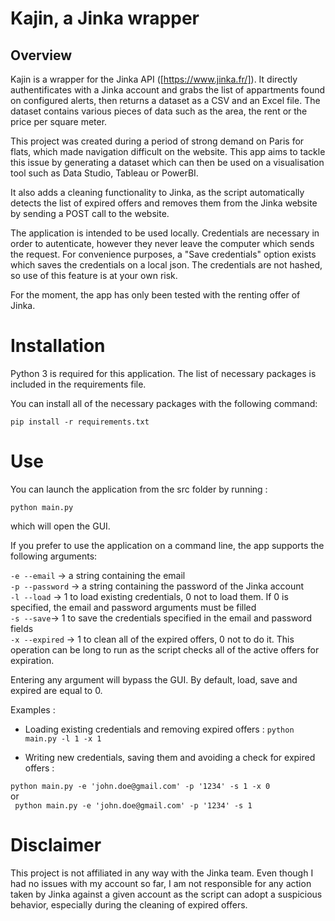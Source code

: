 # Kajin, a Jinka wrapper

## Overview

Kajin is a wrapper for the Jinka API ([https://www.jinka.fr/]). It directly authentificates with a Jinka account and grabs the list of appartments found on configured alerts, then returns a dataset as a CSV and an Excel file. The dataset contains various pieces of data such as the area, the rent or the price per square meter.

This project was created during a period of strong demand on Paris for flats, which made navigation difficult on the website. This app aims to tackle this issue by generating a dataset which can then be used on a visualisation tool such as Data Studio, Tableau or PowerBI.

It also adds a cleaning functionality to Jinka, as the script automatically detects the list of expired offers and removes them from the Jinka website by sending a POST call to the website.

The application is intended to be used locally. Credentials are necessary in order to autenticate, however they never leave the computer which sends the request. For convenience purposes, a "Save credentials" option exists which saves the credentials on a local json. The credentials are not hashed, so use of this feature is at your own risk.

For the moment, the app has only been tested with the renting offer of Jinka.


# Installation

Python 3 is required for this application. The list of necessary packages is included in the requirements file.

You can install all of the necessary packages with the following command:

``` pip install -r requirements.txt ``` 

# Use

You can launch the application from the src folder by running :

``` python main.py ```

which will open the GUI. 

If you prefer to use the application on a command line, the app supports the following arguments:

``` -e --email ``` -> a string containing the email   
``` -p --password ``` -> a string containing the password of the Jinka account  
``` -l --load ``` -> 1 to load existing credentials, 0 not to load them. If 0 is specified, the email and password arguments must be filled  
``` -s --save ```-> 1 to save the credentials specified in the email and password fields  
``` -x --expired ``` -> 1 to clean all of the expired offers, 0 not to do it. This operation can be long to run as the script checks all of the active offers for expiration.  

Entering any argument will bypass the GUI. By default, load, save and expired are equal to 0.  

Examples :  

- Loading existing credentials and removing expired offers :
``` python main.py -l 1 -x 1 ```

- Writing new credentials, saving them and avoiding a check for expired offers : 

``` python main.py -e 'john.doe@gmail.com' -p '1234' -s 1 -x 0 ```  
or  
``` python main.py -e 'john.doe@gmail.com' -p '1234' -s 1```  

# Disclaimer

This project is not affiliated in any way with the Jinka team. Even though I had no issues with my account so far, I am not responsible for any action taken by Jinka against a given account as the script can adopt a suspicious behavior, especially during the cleaning of expired offers.